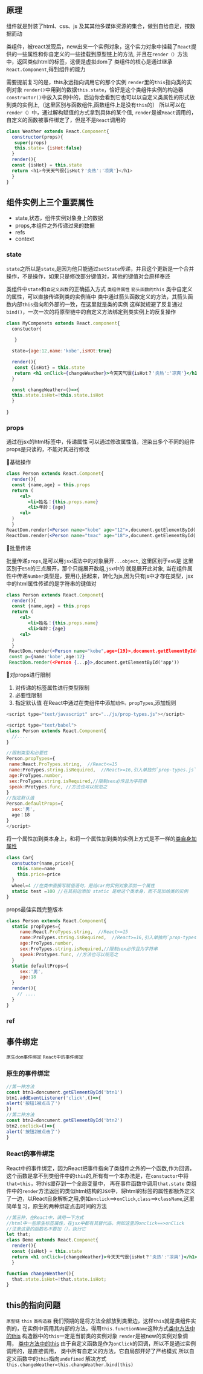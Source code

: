 ## 原理
组件就是封装了html、css、js 及其其他多媒体资源的集合，做到自给自足，按数据而动

类组件，被react发现后，new出来一个实例对象，这个实力对象中挂载了`React`提供的一些属性和你自定义的一些挂载到原型链上的方法,
并且在`render（）`方法中，返回类似html的标签，这便是虚拟dom了
类组件的核心是通过继承`React.Component`,得到组件的能力

需要提前复习的是，this永远指向调用它的那个实例
`render`里的`this`指向类的实例对象
`render()`中用到的数据`this.state`，恰好是这个类组件实例的构造器`constructor()`中放入实例中的，后边你会看到它也可以以自定义类属性的形式放到类的实例上,（这里区别与函数组件,函数组件上是没有`this`的）
所以可以在`render（）`中，通过解构赋值的方式拿到具体的某个值,
`render`是被`React`调用的，自定义的函数被事件绑定了，但是不是`React`调用的

``` js
class Weather extends React.Component{
  constructor(props){
   super(props)
   this.state= {isHot:false}
  }
  render(){
  const {isHot} = this.state
  return <h1>今天天气很{isHot？'炎热':'凉爽'}</h1>
  }
}
```

## 组件实例上三个重要属性
- state,状态，组件实例对象身上的数据
- props,本组件之外传递过来的数据
- refs
- context

### state
`state`之所以是`state`,是因为他只能通过`setState`传递，并且这个更新是一个合并操作，不是操作，如果只是修改部分键值对，其他的键值对会原样奉还

类组件中`state`和`自定义函数`的正确插入方式 
`类组件属性`  `箭头函数的this`
类中自定义的属性，可以直接传递到类的实例当中
类中通过箭头函数定义的方法，其箭头函数内部`this`指向和外部的一致，在这里就是类的实例
这样就规避了反复通过`bind()`，一次一次的将原型链中的自定义方法绑定到类实例上的反复操作

``` jsx
class MyComponets extends React.component{
  constuctor{
   
   }

  state={age:12,name:'kobe',isHOt:true}

  render(){
   const {isHot} = this.state
   return <h1 onClick={changeWeather}>今天天气很{isHot？'炎热':'凉爽'}</h1>
  }

  const changeWeather=()=>{
  this.state.isHot=!this.state.isHot
  }
  
}
```

### props
通过在jsx的html标签中，传递属性
可以通过修改属性值，渲染出多个不同的组件
props是只读的，不能对其进行修改

🤚基础操作
```jsx
class Person extends React.Componet{
  render(){
  const {name,age} = this.props
  return (
	 <ul> 
		<li>姓名：{this.props.name}
		<li>年龄：{age}
	 <ul>
  )
  }
ReactDom.render(<Person name="kobe" age="12">,document.getElementById('app'))
ReactDom.render(<Person name="tmac" age="18">,document.getElementById('app'))
```

🤚批量传递

批量传递`props`,是可以用`jsx`语法中的对象展开`...object`,
这里区别于`es6`是
这里区别于`ES6`的三点展开，那个只能展开数组,`jsx`中的 就是展开此对象,
当在组件属性中传递`Number`类型是，要用{},括起来，转化为js,因为只有js中才存在类型，jsx中的html属性传递的是字符串的键值对

``` jsx 
class Person extends React.Componet{
  render(){
  const {name,age} = this.props
  return (
	 <ul> 
		<li>姓名：{this.props.name}
		<li>年龄：{age}
	 <ul>
  )
  }
 ReactDom.render(<Person name="kobe",age={19}>,document.getElementById('app'))
 const p={name:'kobe',age:12} 
 ReactDom.render(<Person {...p}>,document.getElementById('app'))
```

🤚对props进行限制
1. 对传递的标签属性进行类型限制
2. 必要性限制
3. 指定默认值
在React中通过在类组件中添加`组件。propTypes`,添加规则
```js
<script type="text/javascript" src="../js/prop-types.js"></script>

<script type="text/babel">
class Person extends React.Component{
  //....
}

//限制类型和必要性
Person.propTypes={
 name:React.ProTypes.string,  //React<=15
 name:ProTypes.string.isRequired,  //React>=16,引入单独的`prop-types.js`
 age:ProTypes.number,
 sex:ProTypes.string.isRequired,//限制sex必传且为字符串
 speak:Protypes.func, //方法也可以规范之
}
//指定默认值
Person.defaultProps={
  sex:'男',
  age：18
}
</script>
```

将一个属性加到类本身上，和将一个属性加到类的实例上方式是不一样的[类自身加属性](https://www.bilibili.com/video/BV1wy4y1D7JT?t=319.7&p=23)
```js
class Car{
  constuctor(name,price){
	this.name=name
	this.price=price
  }
  wheel=4 //在类中直接写赋值语句，是给car的实例对象添加一个属性
  static test =100 //在其前边添加 static 是给这个类本身，而不是加给类的实例
}

```

props最佳实践完整版本
```jsx
class Person extends React.Component{
  static propTypes={
	 name:React.ProTypes.string,  //React<=15
	 name:ProTypes.string.isRequired,  //React>=16,引入单独的`prop-types.js`
	 age:ProTypes.number,
	 sex:ProTypes.string.isRequired,//限制sex必传且为字符串
	 speak:Protypes.func, //方法也可以规范之
  }
  static defaultProps={
	 sex:'男',
	 age:18
  }
  render(){
    // .... 
  }
}

```
### ref




## 事件绑定
`原生dom事件绑定`    `React中的事件绑定`

### 原生的事件绑定
``` jsx
//第一种方法
const btn1=doncument.getElementById('btn1')
btn1.addEventListener('click',()=>{
alert('按钮1被点击了')
})
//第二种方法
const btn2=doncument.getElementById('btn2')
btn2.onclick=()=>{
alert('按钮2被点击了')
}
```

### React的事件绑定
React中的事件绑定，因为React把事件指向了类组件之外的一个函数,作为回调，这个函数是拿不到类组件中的`this`的,所有有一个本办法是，在`constuctor`中将`that=this`，将this缓存到一个全局变量中，
再在事件函数中调用`that.state`
类组件中的`render`方法返回的类似html结构的`JSX`中，将html的标签的属性都额外定义了一边，以React自身解析之用,例如`onclick`==>`onClick`,`class`==>`className`,这里简单复习，原生的两种绑定点击时间的方法
``` jsx
//第三种，在React中，请用一下方式
//html中一些原生标签属性，在jsx中都有其替代品，例如这里的onclick==>onClick
//注意这里的函数名不要加（），执行它
let that;
class Demo extends React.Componet{
  render(){
  const {isHot} = this.state
  return <h1 onClick={changeWeather}>今天天气很{isHot？'炎热':'凉爽'}</h1>
  }

function changeWeather(){
  that.state.isHot=!that.state.isHot;
}
```

## this的指向问题
`原型链`  `this`  `类构造器`
我们预期的是将方法全部放到类里边，这样`this`就是类组件实例的，在实例中调用其内部的方法，得用`this.functionName`这种方式[类中方法中的this](https://www.bilibili.com/video/BV1wy4y1D7JT?t=665.0&p=15)
构造器中的`this`一定是当前类的实例对象
`render`是被new的实例对象调用，
[类中方法中的this](https://www.bilibili.com/video/BV1wy4y1D7JT?t=1125.6&p=15)
由于自定义函数是作为`onClick`的回调，所以不是通过实例调用的，是直接调用，
类中所有自定义的方法，它自局部开好了严格模式
所以自定义函数中的`this`指向`undefined`
解决方式
`this.changeWeather=this.changWeather.bind(this)`

